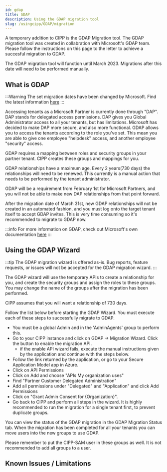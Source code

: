 ```yaml
---
id: gdap
title: GDAP
description: Using the GDAP migration tool
slug: /usingcipp/GDAP/migration
---
```


A temporary addition to CIPP is the GDAP Migration tool. The GDAP migration tool was created in collabration with Microsoft's GDAP team. Please follow the instructions on this page to the letter to achieve a succesful migration to GDAP.

The GDAP migration tool will function until March 2023. Migrations after this date will need to be performed manually.

## What is GDAP

:::Warning
The set migration dates have been changed by Microsoft. Find the latest information [here](https://learn.microsoft.com/en-gb/partner-center/announcements/2022-october#17)
:::

Accessing tenants as a Microsoft Partner is currently done through "DAP". DAP stands for delegated access permissions. DAP gives you Global Administrator access to all your tenants, but has limitations. Microsoft has decided to make DAP more secure, and also more functional. GDAP allows you to access the tenants according to the role you've set. This mean you are able to give one employee "helpdesk" access, and another employee "security" access.

GDAP requires a mapping between roles and security groups in your partner tenant. CIPP creates these groups and mappings for you.

GDAP relationships have a maximum age. Every 2 years(730 days) the relationships will need to be renewed. This currently is a manual action that needs to be performed by the tenant administrator.

GDAP will be a requirement from February 1st for Microsoft Partners, and you will not be able to make new DAP relationships from that point forward.

After the migration date of March 31st, new GDAP relationships will not be created in an automated fashion, and you must log onto the target tenant itself to accept GDAP invites. This is very time consuming so it's recommended to migrate to GDAP now.

:::info
For more information on GDAP, check out Microsoft's own documentation [here](https://learn.microsoft.com/en-us/partner-center/gdap-introduction)
:::

## Using the GDAP Wizard

:::tip
The GDAP migration wizard is offered as-is. Bug reports, feature requests, or issues will not be accepted for the GDAP migration wizard.
:::

The GDAP wizard will use the temporary APIs to create a relationship for you, and create the security groups and assign the roles to these groups. You may change the name of the groups after the migration has been performed.

CIPP assumes that you will want a relationship of 730 days.

Follow the list below before starting the GDAP Wizard. You must execute each of these steps to successfully migrate to GDAP.

- You must be a global Admin and in the 'AdminAgents' group to perform this.
- Go to your CIPP instance and click on GDAP -> Migration Wizard. Click the button to enable the migration API.
   - if the enable API wizard fails, execute the manual instructions given by the application and continue with the steps below.
- Follow the link returned by the application, or go to your Secure Application Model app in Azure.
- Click on API Permissions
- Click on Add and choose "APIs My organization uses"
- Find "Partner Customer Delegated Administration"
- Add all permissions under "Delegated" and "Application" and click Add Permissions
- Click on "Grant Admin Consent for {Organization}".
- Go back to CIPP and perform all steps in the wizard. It is highly recommended to run the migration for a single tenant first, to prevent duplicate groups.

You can view the status of the GDAP migration in the GDAP Migration Status tab. When the migration has been completed for all your tenants you can move users into the new groups to use GDAP.

Please remember to put the CIPP-SAM user in these groups as well. It is not recommended to add all groups to a user.

## Known Issues / Limitations

<NoKnownIssues />

